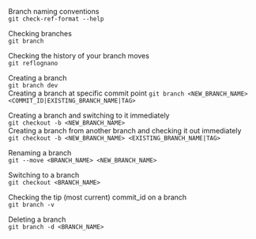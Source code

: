 Branch naming conventions  
`git check-ref-format --help`

Checking branches  
`git branch`  

Checking the history of your branch moves  
`git reflognano`

Creating a branch  
`git branch dev`  
Creating a branch at specific commit point
`git branch <NEW_BRANCH_NAME> <COMMIT_ID|EXISTING_BRANCH_NAME|TAG>`

Creating a branch and switching to it immediately  
`git checkout -b <NEW_BRANCH_NAME>`  
Creating a branch from another branch and checking it out immediately  
`git checkout -b <NEW_BRANCH_NAME> <EXISTING_BRANCH_NAME|TAG>`

Renaming a branch  
`git --move <BRANCH_NAME> <NEW_BRANCH_NAME>`  

Switching to a branch  
`git checkout <BRANCH_NAME>`

Checking the tip (most current) commit_id on a branch  
`git branch -v`

Deleting a branch  
`git branch -d <BRANCH_NAME>`

